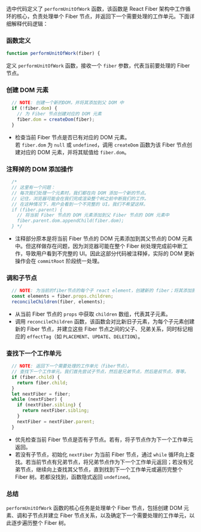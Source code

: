 选中代码定义了 `performUnitOfWork` 函数，该函数是 React Fiber 架构中工作循环的核心，负责处理单个 Fiber 节点，并返回下一个需要处理的工作单元。下面详细解释代码逻辑：

### 函数定义

```javascript
function performUnitOfWork(fiber) {
```

定义 `performUnitOfWork` 函数，接收一个 `fiber` 参数，代表当前要处理的 Fiber 节点。

### 创建 DOM 元素

```javascript
  // NOTE: 创建一个新的DOM，并将其添加到父 DOM 中
  if (!fiber.dom) {
    // 为 Fiber 节点创建对应的 DOM 元素
    fiber.dom = createDom(fiber);
  }
```

- 检查当前 Fiber 节点是否已有对应的 DOM 元素。若 `fiber.dom` 为 `null` 或 `undefined`，调用 `createDom` 函数为该 Fiber 节点创建对应的 DOM 元素，并将其赋值给 `fiber.dom`。

### 注释掉的 DOM 添加操作

```javascript
  /* 
  // 这里有一个问题：
  // 每次我们处理一个元素时，我们都在向 DOM 添加一个新的节点。
  // 记住，浏览器可能会在我们完成渲染整个树之前中断我们的工作。
  // 在这种情况下，用户会看到一个不完整的 UI。我们不希望这样。
  if (fiber.parent) {
    // 将当前 Fiber 节点的 DOM 元素添加到父 Fiber 节点的 DOM 元素中
    fiber.parent.dom.appendChild(fiber.dom);
  } */
```

- 注释部分原本是将当前 Fiber 节点的 DOM 元素添加到其父节点的 DOM 元素中。但这样做存在问题，因为浏览器可能在整个 Fiber 树处理完成前中断工作，导致用户看到不完整的 UI。因此这部分代码被注释掉，实际的 DOM 更新操作会在 `commitRoot` 阶段统一处理。

### 调和子节点

```javascript
  // NOTE: 为当前的fiber节点的每个子 react element，创建新的 fiber；将其添加到 fiber 树中，建立fiber节点之间的关系
  const elements = fiber.props.children;
  reconcileChildren(fiber, elements);
```

- 从当前 Fiber 节点的 `props` 中获取 `children` 数组，代表其子元素。
- 调用 `reconcileChildren` 函数，该函数会对比新旧子元素，为每个子元素创建新的 Fiber 节点，并建立这些 Fiber 节点之间的父子、兄弟关系，同时标记相应的 `effectTag`（如 `PLACEMENT`、`UPDATE`、`DELETION`）。

### 查找下一个工作单元

```javascript
  // NOTE: 返回下一个需要处理的工作单元（fiber节点）。
  // 查找下一个工作单元。我们首先尝试子节点，然后是兄弟节点，然后是叔节点，等等。
  if (fiber.child) {
    return fiber.child;
  }
  let nextFiber = fiber;
  while (nextFiber) {
    if (nextFiber.sibling) {
      return nextFiber.sibling;
    }
    nextFiber = nextFiber.parent;
  }
```

- 优先检查当前 Fiber 节点是否有子节点。若有，将子节点作为下一个工作单元返回。
- 若没有子节点，初始化 `nextFiber` 为当前 Fiber 节点，通过 `while` 循环向上查找。若当前节点有兄弟节点，将兄弟节点作为下一个工作单元返回；若没有兄弟节点，继续向上查找其父节点，直到找到下一个工作单元或遍历完整个 Fiber 树。若都没找到，函数隐式返回 `undefined`。

### 总结

`performUnitOfWork` 函数的核心任务是处理单个 Fiber 节点，包括创建 DOM 元素、调和子节点并建立 Fiber 节点关系，以及确定下一个需要处理的工作单元，以此逐步遍历整个 Fiber 树。
